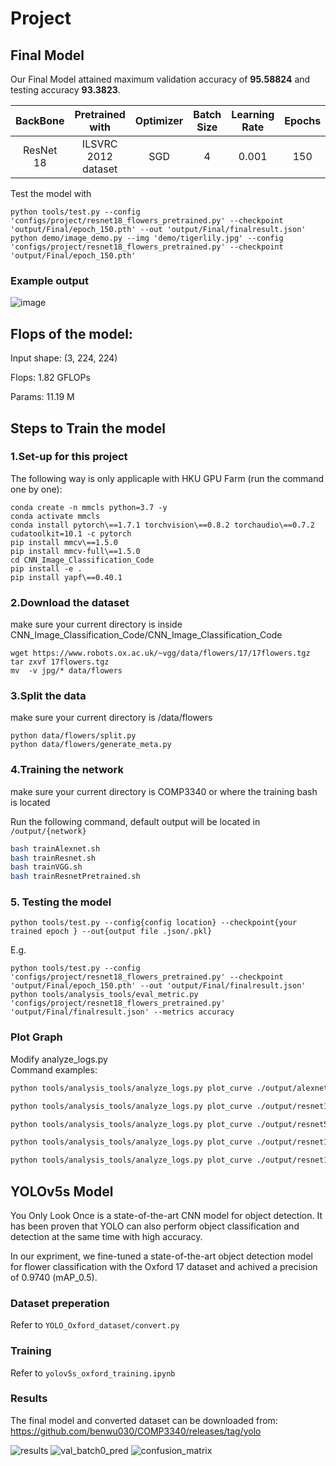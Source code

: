 # Project

## Final Model
Our Final Model attained maximum validation accuracy of **95.58824** and testing accuracy **93.3823**.

| BackBone | Pretrained with | Optimizer | Batch Size | Learning Rate | Epochs |
|:--------:|:---------------:|:---------:|:----------:|:-------------:|:------:|
| ResNet 18     |  ILSVRC 2012 dataset | SGD | 4 | 0.001| 150|

Test the model with
```
python tools/test.py --config 'configs/project/resnet18_flowers_pretrained.py' --checkpoint 'output/Final/epoch_150.pth' --out 'output/Final/finalresult.json'
python demo/image_demo.py --img 'demo/tigerlily.jpg' --config 'configs/project/resnet18_flowers_pretrained.py' --checkpoint 'output/Final/epoch_150.pth'

```

### Example output
![image](https://github.com/benwu030/COMP3340/assets/78753601/4d2752d1-e13e-4a15-9ac6-8bb56c6045cd)


## Flops of the model:

Input shape: (3, 224, 224) 

Flops: 1.82 GFLOPs

Params: 11.19 M

## Steps to Train the model
### 1.Set-up for this project

The following way is only applicaple with HKU GPU Farm (run the command one by one):

```
conda create -n mmcls python=3.7 -y
conda activate mmcls
conda install pytorch\==1.7.1 torchvision\==0.8.2 torchaudio\==0.7.2 cudatoolkit=10.1 -c pytorch
pip install mmcv\==1.5.0
pip install mmcv-full\==1.5.0
cd CNN_Image_Classification_Code
pip install -e .
pip install yapf\==0.40.1
```

### 2.Download the dataset
make sure your current directory is inside CNN_Image_Classification_Code/CNN_Image_Classification_Code
```
wget https://www.robots.ox.ac.uk/~vgg/data/flowers/17/17flowers.tgz
tar zxvf 17flowers.tgz
mv  -v jpg/* data/flowers
```

### 3.Split the data
make sure your current directory is /data/flowers
```
python data/flowers/split.py
python data/flowers/generate_meta.py
```

### 4.Training the network
make sure your current directory is COMP3340 or where the training bash is located

Run the following command, default output will be located in `/output/{network}`

```bash
bash trainAlexnet.sh
bash trainResnet.sh
bash trainVGG.sh
bash trainResnetPretrained.sh
```
### 5. Testing the model

```
python tools/test.py --config{config location} --checkpoint{your trained epoch } --out{output file .json/.pkl}
```
E.g.
```
python tools/test.py --config 'configs/project/resnet18_flowers_pretrained.py' --checkpoint 'output/Final/epoch_150.pth' --out 'output/Final/finalresult.json'
python tools/analysis_tools/eval_metric.py 'configs/project/resnet18_flowers_pretrained.py' 'output/Final/finalresult.json' --metrics accuracy
```


### Plot Graph

Modify analyze_logs.py  
Command examples:

```bash
python tools/analysis_tools/analyze_logs.py plot_curve ./output/alexnet/20240308_171954.log.json  ./output/alexnet/20240308_172216.log.json ./output/alexnet/20240308_172433.log.json ./output/alexnet/20240308_172651.log.json --keys accuracy_top-1 --legend lr=0.1 lr=0.01 lr=0.001 lr=0.0001 --title 'AlexNet in 10 Epochs'

python tools/analysis_tools/analyze_logs.py plot_curve ./output/resnet18/20240308_172015.log.json  ./output/resnet18/20240308_172219.log.json ./output/resnet18/20240308_172420.log.json ./output/resnet18/20240308_172621.log.json --keys accuracy_top-1 --legend lr=0.1 lr=0.01 lr=0.001 lr=0.0001 --title 'ResNet18 in 10 Epochs'

python tools/analysis_tools/analyze_logs.py plot_curve ./output/resnet50/20240308_172822.log.json  ./output/resnet50/20240308_173027.log.json ./output/resnet50/20240308_173234.log.json ./output/resnet50/20240308_173441.log.json --keys accuracy_top-1 --legend lr=0.1 lr=0.01 lr=0.001 lr=0.0001 --title 'ResNet50 in 10 Epochs'

python tools/analysis_tools/analyze_logs.py plot_curve ./output/resnet101/20240308_173647.log.json  ./output/resnet101/20240308_173911.log.json ./output/resnet101/20240308_174135.log.json ./output/resnet101/20240308_174359.log.json --keys accuracy_top-1 --legend lr=0.1 lr=0.01 lr=0.001 lr=0.0001 --title 'ResNet101 in 10 Epochs'

python tools/analysis_tools/analyze_logs.py plot_curve ./output/resnet152/20240308_174622.log.json  ./output/resnet152/20240308_181431.log.json ./output/resnet152/20240308_174937.log.json ./output/resnet152/20240308_175245.log.json --keys accuracy_top-1 --legend lr=0.1 lr=0.01 lr=0.001 lr=0.0001 --title 'ResNet152 in 10 Epochs'
```

## YOLOv5s Model

You Only Look Once is a state-of-the-art CNN model for object detection. It has been proven that YOLO can also perform object classification and detection at the same time with high accuracy.

In our expriment, we fine-tuned a state-of-the-art object detection model for flower classification with the Oxford 17 dataset and achived a precision of 0.9740 (mAP_0.5).

### Dataset preperation
Refer to `YOLO_Oxford_dataset/convert.py`

### Training
Refer to `yolov5s_oxford_training.ipynb`

### Results
The final model and converted dataset can be downloaded from: https://github.com/benwu030/COMP3340/releases/tag/yolo

![results](https://github.com/benwu030/COMP3340/assets/38398443/4fc364f2-95bc-49fb-a339-6a70e94b9e0d)
![val_batch0_pred](https://github.com/benwu030/COMP3340/assets/38398443/3dc7e096-260c-4cee-8cfe-5dbd56f1ec8b)
![confusion_matrix](https://github.com/benwu030/COMP3340/assets/38398443/2c63bd41-fca5-4ad0-afc5-d53ad2f763d5)


